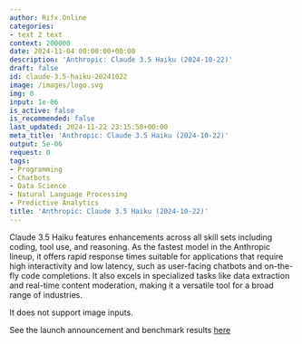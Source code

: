 ```yaml
---
author: Rifx.Online
categories:
- text 2 text
context: 200000
date: 2024-11-04 00:00:00+00:00
description: 'Anthropic: Claude 3.5 Haiku (2024-10-22)'
draft: false
id: claude-3.5-haiku-20241022
image: /images/logo.svg
img: 0
input: 1e-06
is_active: false
is_recommended: false
last_updated: 2024-11-22 23:15:50+00:00
meta_title: 'Anthropic: Claude 3.5 Haiku (2024-10-22)'
output: 5e-06
request: 0
tags:
- Programming
- Chatbots
- Data Science
- Natural Language Processing
- Predictive Analytics
title: 'Anthropic: Claude 3.5 Haiku (2024-10-22)'
---
```
















Claude 3.5 Haiku features enhancements across all skill sets including coding, tool use, and reasoning. As the fastest model in the Anthropic lineup, it offers rapid response times suitable for applications that require high interactivity and low latency, such as user-facing chatbots and on-the-fly code completions. It also excels in specialized tasks like data extraction and real-time content moderation, making it a versatile tool for a broad range of industries.

It does not support image inputs.

See the launch announcement and benchmark results [here](https://www.anthropic.com/news/3-5-models-and-computer-use)

